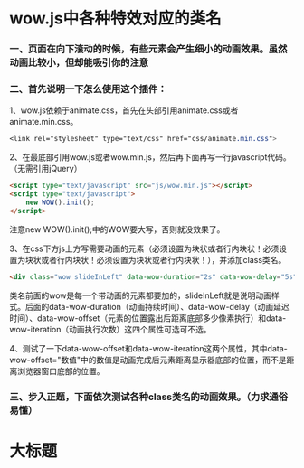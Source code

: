 # wow.js中各种特效对应的类名
### 一、页面在向下滚动的时候，有些元素会产生细小的动画效果。虽然动画比较小，但却能吸引你的注意
### 二、首先说明一下怎么使用这个插件：
1、wow.js依赖于animate.css，首先在头部引用animate.css或者animate.min.css。
```css
<link rel="stylesheet" type="text/css" href="css/animate.min.css">
```
2、在最底部引用wow.js或者wow.min.js，然后再下面再写一行javascript代码。（无需引用jQuery）
```html
<script type="text/javascript" src="js/wow.min.js"></script>
<script type="text/javascript">
    new WOW().init();
</script>
```
注意new WOW().init();中的WOW要大写，否则就没效果了。

3、在css下方js上方写需要动画的元素（必须设置为块状或者行内块状！必须设置为块状或者行内块状！必须设置为块状或者行内块状！），并添加class类名。
```html
<div class="wow slideInLeft" data-wow-duration="2s" data-wow-delay="5s" data-wow-offset="10"  data-wow-iteration="10"></div>
```
类名前面的wow是每一个带动画的元素都要加的，slideInLeft就是说明动画样式。后面的data-wow-duration（动画持续时间）、data-wow-delay（动画延迟时间）、data-wow-offset（元素的位置露出后距离底部多少像素执行）和data-wow-iteration（动画执行次数）这四个属性可选可不选。

4、测试了一下data-wow-offset和data-wow-iteration这两个属性，其中data-wow-offset="数值"中的数值是动画完成后元素距离显示器底部的位置，而不是距离浏览器窗口底部的位置。
### 三、步入正题，下面依次测试各种class类名的动画效果。（力求通俗易懂）

大标题  
====
